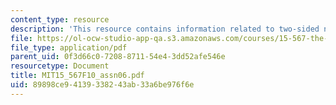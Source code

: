 ```yaml
---
content_type: resource
description: 'This resource contains information related to two-sided networks: eBay.'
file: https://ol-ocw-studio-app-qa.s3.amazonaws.com/courses/15-567-the-economics-of-information-strategy-structure-and-pricing-fall-2010/89898ce94139338243ab33a6be976f6e_MIT15_567F10_assn06.pdf
file_type: application/pdf
parent_uid: 0f3d66c0-7208-8711-54e4-3dd52afe546e
resourcetype: Document
title: MIT15_567F10_assn06.pdf
uid: 89898ce9-4139-3382-43ab-33a6be976f6e
---
```

